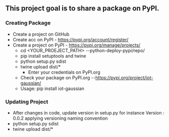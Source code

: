 ## This project goal is to share a package on PyPI.

### Creating Package
* Create a project on GitHub
* Create acc on PyPI - https://pypi.org/account/register/
* Create a project on PyPI - https://pypi.org/manage/projects/
    * cd <YOUR_PROEJECT_PATH> --python-deploy-pypi/repo/
    * pip install setuptools and twine
    * python setup.py sdist
    * twine upload dist/*
        * Enter your credentials on PyPI.org
    * Check your package on PyPI.org --https://pypi.org/project/iot-gaussian/
    * Usage: pip install iot-gaussian

### Updating Project
* After changes in code, update version in setup.py for instance Version : 0.0.2 applying versioning naming convention
* python setup.py sdist
* twine upload dist/*